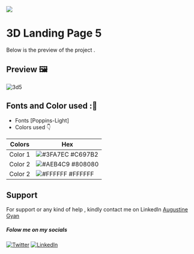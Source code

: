 <img src="https://img.shields.io/badge/Landing%20Pages-Beginner%20Friendly-blue">

# 3D Landing Page 5
Below is the preview of the project .


## Preview :framed_picture:


![3d5](https://user-images.githubusercontent.com/43218009/178627068-6675badb-e945-4948-bcb1-3581c4070be7.PNG)


## Fonts and Color used ::art:
- Fonts [Poppins-Light]
- Colors used :point_down:



| Colors             | Hex                                                                |
| ----------------- | ------------------------------------------------------------------ |
|  Color 1| ![#3FA7EC](https://via.placeholder.com/10/3FA7EC?text=+) #C697B2 |
|  Color 2| ![#AEB4C9](https://via.placeholder.com/10/AEB4C9?text=+) #808080 |
|  Color 2| ![#FFFFFF](https://via.placeholder.com/10/FFFFFF?text=+) #FFFFFF |



## Support

For support or any kind of help , kindly contact me on LinkedIn [Augustine Gyan](https://www.linkedin.com/in/augustinegyan/) 

##### Folow me on my socials
<a href="https://www.twitter.com/AugustineGyan7" target="_blank"><img src="https://img.shields.io/badge/Twitter-%230077B5.svg?&style=flat-square&logo=twitter&logoColor=white" alt="Twitter"></a>
<a href="https://www.linkedin.com/in/augustinegyan/" target="_blank"><img src="https://img.shields.io/badge/LinkedIn-%230077B5.svg?&style=flat-square&logo=linkedin&logoColor=white" alt="LinkedIn"></a>

